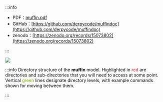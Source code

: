 :::info
+ PDF：[muffin.pdf](https://www.yuque.com/attachments/yuque/0/2025/pdf/44934637/1751426074455-31445625-cea4-4d34-a85c-d9fce517243e.pdf)
+ <font style="color:rgb(0,0,0);">GitHub</font>：[https://github.com/derpycode/muffindoc](https://github.com/derpycode/muffindoc)
+ zenodo：[https://zenodo.org/records/15073802](https://zenodo.org/records/15073802)

:::

![](https://cdn.nlark.com/yuque/0/2025/jpeg/44934637/1751720874128-5d001e5a-4aab-44ee-9734-d743eb7ed652.jpeg)

:::info
<font style="color:rgb(18, 19, 22);">Directory structure of the </font>**<font style="color:rgb(18, 19, 22);">muffin</font>**<font style="color:rgb(18, 19, 22);"> model. Highlighted in </font><font style="color:#DF2A3F;">red</font><font style="color:rgb(18, 19, 22);"> are directories and sub-directories that you will need to access at some point. Vertical </font><font style="color:#74B602;">green</font><font style="color:rgb(18, 19, 22);"> lines designate directory levels, with example commands shown for moving between them. </font>

:::

